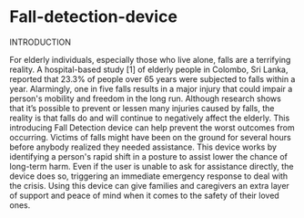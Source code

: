 # Fall-detection-device
INTRODUCTION

For elderly individuals, especially those who live alone, falls are a terrifying reality. A hospital-based 
study [1] of elderly people in Colombo, Sri Lanka, reported that 23.3% of people over 65 years were 
subjected to falls within a year. Alarmingly, one in five falls results in a major injury that could impair a 
person's mobility and freedom in the long run. Although research shows that it’s possible to prevent or 
lessen many injuries caused by falls, the reality is that falls do and will continue to negatively affect the 
elderly. 
This introducing Fall Detection device can help prevent the worst outcomes from occurring. Victims of 
falls might have been on the ground for several hours before anybody realized they needed assistance. 
This device works by identifying a person's rapid shift in a posture to assist lower the chance of long-term 
harm. Even if the user is unable to ask for assistance directly, the device does so, triggering an immediate 
emergency response to deal with the crisis. Using this device can give families and caregivers an extra 
layer of support and peace of mind when it comes to the safety of their loved ones. 
